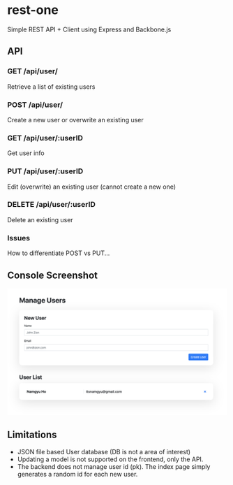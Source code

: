 # rest-one
Simple REST API + Client using Express and Backbone.js


## API

### GET /api/user/
Retrieve a list of existing users

### POST /api/user/
Create a new user or overwrite an existing user

### GET /api/user/:userID
Get user info

### PUT /api/user/:userID
Edit (overwrite) an existing user (cannot create a new one)

### DELETE /api/user/:userID
Delete an existing user

### Issues
How to differentiate POST vs PUT...


## Console Screenshot
![wow!](docs/example.png)


## Limitations
- JSON file based User database (DB is not a area of interest)
- Updating a model is not supported on the frontend, only the API.
- The backend does not manage user id (pk). The index page simply generates a random id for each new user.
